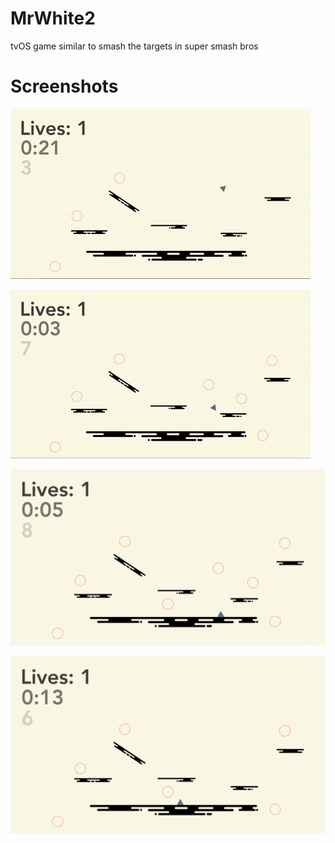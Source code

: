 # MrWhite2
tvOS game similar to smash the targets in super smash bros 

# Screenshots 
![Alt text](ReadmeResources/success.gif?raw=true "success.gif")

![Alt text](ReadmeResources/failure.gif?raw=true "failure.gif")

![Alt text](ReadmeResources/screenshot1.png?raw=true "screenshot1.png")

![Alt text](ReadmeResources/screenshot2.png?raw=true "screenshot2.png")
